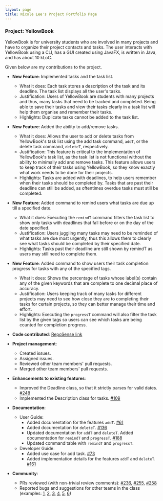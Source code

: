 ```yaml
---
layout: page
title: Nicole Lee's Project Portfolio Page
---
```


### Project: YellowBook

YellowBook is for university students who are involved in many projects and have to organize their project contacts and tasks. The user interacts with YellowBook using a CLI, has a GUI created using JavaFX, is written in Java, and has about 10 kLoC.

Given below are my contributions to the project.

* **New Feature**: Implemented tasks and the task list.
  * What it does: Each task stores a description of the task and its deadline. The task list displays all the user's tasks.
  * Justification: Users of YellowBook are students with many projects and thus, many tasks that need to be tracked and completed. Being able to save their tasks and view their tasks clearly in a task list will help them organise and remember their tasks.
  * Highlights: Duplicate tasks cannot be added to the task list.

* **New Feature**: Added the ability to add/remove tasks.
  * What it does: Allows the user to add or delete tasks from YellowBook's task list using the add task command, `addT`, or the delete task command, `deleteT`, respectively.
  * Justification: This feature is critical to the implementation of YellowBook's task list, as the task list is not functional without the ability to minimally add and remove tasks. This feature allows users to keep track of their tasks using YellowBook, so they know exactly what work needs to be done for their projects.
  * Highlights: Tasks are added with deadlines, to help users remember when their tasks should be completed by. Tasks that are past their deadline can still be added, as oftentimes overdue tasks must still be completed.

* **New Feature**: Added command to remind users what tasks are due up till a specified date.
  * What it does: Executing the `remindT` command filters the task list to show only tasks with deadlines that fall before or on the day of the date specified.
  * Justification: Users juggling many tasks may need to be reminded of what tasks are due most urgently, thus this allows them to clearly see what tasks should be completed by their specified date.
  * Highlights: Tasks past their deadline are still shown by remindT as users may still need to complete them.
<div style="page-break-after: always;"></div>
  
* **New Feature**: Added command to show users their task completion progress for tasks with any of the specified tags.
  * What it does: Shows the percentage of tasks whose label(s) contain any of the given keywords that are complete to one decimal place of accuracy.
  * Justification: Users keeping track of many tasks for different projects may need to see how close they are to completing their tasks for certain projects, so they can better manage their time and effort.
  * Highlights: Executing the `progressT` command will also filter the task list by the given tags so users can see which tasks are being counted for completion progress.

* **Code contributed**: [RepoSense link](https://nus-cs2103-ay2223s1.github.io/tp-dashboard/?search=nickeltea&breakdown=true)

* **Project management**:
  * Created issues.
  * Assigned issues.
  * Reviewed other team members' pull requests.
  * Merged other team members' pull requests.

* **Enhancements to existing features**:
  * Improved the Deadline class, so that it strictly parses for valid dates.
    [#248](https://github.com/AY2223S1-CS2103T-F11-4/tp/pull/248)
  * Implemented the Description class for tasks.
    [#109](https://github.com/AY2223S1-CS2103T-F11-4/tp/pull/109)

* **Documentation**:
  * User Guide:
    * Added documentation for the features `addT`.
      [#61](https://github.com/AY2223S1-CS2103T-F11-4/tp/pull/61)
    * Added documentation for `deleteT`.
      [#136](https://github.com/AY2223S1-CS2103T-F11-4/tp/pull/136)
    * Updated documentation for `addT` and `deleteT`. Added documentation for `remindT` and `progressT`.
      [#188](https://github.com/AY2223S1-CS2103T-F11-4/tp/pull/188)
    * Updated command table with `remindT` and `progressT`.
  * Developer Guide:
    * Added use case for add task.
      [#73](https://github.com/AY2223S1-CS2103T-F11-4/tp/pull/73)
    * Added implementation details for the features `addT` and `deleteT`.
      [#161](https://github.com/AY2223S1-CS2103T-F11-4/tp/pull/161)


* **Community**:
  * PRs reviewed (with non-trivial review comments):
    [#236](https://github.com/AY2223S1-CS2103T-F11-4/tp/pull/236),
    [#255](https://github.com/AY2223S1-CS2103T-F11-4/tp/pull/255),
    [#258](https://github.com/AY2223S1-CS2103T-F11-4/tp/pull/258)
  * Reported bugs and suggestions for other teams in the class (examples:
    [1](https://github.com/AY2223S1-CS2103T-T11-1/tp/issues/114),
    [2](https://github.com/AY2223S1-CS2103T-T11-1/tp/issues/98),
    [3](https://github.com/AY2223S1-CS2103T-T11-1/tp/issues/141),
    [4](https://github.com/AY2223S1-CS2103T-T11-1/tp/issues/134),
    [5](https://github.com/AY2223S1-CS2103T-T11-1/tp/issues/106),
    [6](https://github.com/AY2223S1-CS2103T-T11-1/tp/issues/79))
